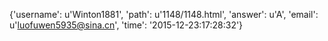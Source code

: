 {'username': u'Winton1881', 'path': u'1148/1148.html', 'answer': u'A', 'email': u'luofuwen5935@sina.cn', 'time': '2015-12-23:17:28:32'}